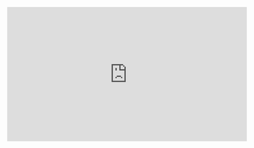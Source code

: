 <html lang="en">
  <head>
  <title>Hello world</title>
  <link rel="stylesheet" href="styles.css"> 
  </head>
  <body>
<iframe width="560" height="315" src="https://www.youtube.com/embed/PlFo3GRaLhM?autoplay=1&loop=1&playlist=cpLmeIkU0jKEkE3k" frameborder="0" allow="accelerometer; autoplay; clipboard-write; encrypted-media; gyroscope; picture-in-picture; web-share" referrerpolicy="strict-origin-when-cross-origin" allowfullscreen></iframe>​
</iframe>
  </body>
</html>





